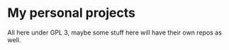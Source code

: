 # My personal projects

All here under GPL 3, maybe some stuff here will have their own repos as well.
